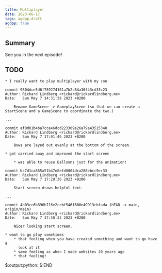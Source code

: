 ```yaml
---
title: Multiplayer
date: 2023-06-17
tags: agdpp,draft
agdpp: true
---
```


## Summary

See you in the next episode!

## TODO

    * I really want to play multiplayer with my son

    commit 9804dce5d6f789274161a7b2c84a36f43cd33c23
    Author: Rickard Lindberg <rickard@rickardlindberg.me>
    Date:   Sun May 7 14:31:38 2023 +0200

        Rename GameScene -> GameplayScene (so that we can create a StartScene and a GameScene to coordinate the two.)

    ...

    commit af8d01b4ba7cce46dcd223309e26a79a43515348
    Author: Rickard Lindberg <rickard@rickardlindberg.me>
    Date:   Sun May 7 17:01:46 2023 +0200

        Bows are layed out evenly at the bottom of the screen.

    * got carried away and improved the start screen

        * was able to reuse Balloons just for the animation!

    commit bc7d1ca865a51b47e8efd0004dca288ebcc9ec33
    Author: Rickard Lindberg <rickard@rickardlindberg.me>
    Date:   Sun May 7 17:20:36 2023 +0200

        Start screen draws helpful text.

    ...

    commit 4b03cc6b896b716e2ccbf546f600e49913cbfada (HEAD -> main, origin/main)
    Author: Rickard Lindberg <rickard@rickardlindberg.me>
    Date:   Sun May 7 17:58:33 2023 +0200

        Nicer looking start screen.

    * want to go play sometimes
        * that feeling when you have created something and want to go have a
          look at it
        * same feeling as when I made websites 20 years ago
        * that feeling!

$:output:python:
$:END
